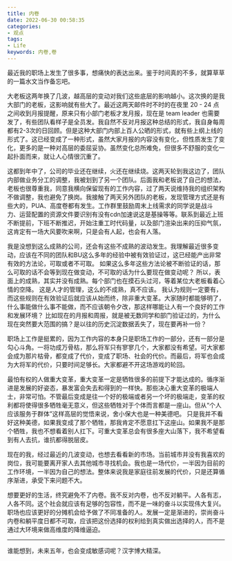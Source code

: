 ```yaml
---
title: 内卷
date: 2022-06-30 00:58:35 
categories:
- 观点
tags:
- Life
keywords: 内卷,卷
---
```


最近我的职场上发生了很多事，想痛快的表达出来。鉴于时间真的不多，就算草草的一篇水文当作备忘吧。

大老板这两年换了几波，越高层的变动对我们这些底层的影响越小。这次换的是我大部门的老板，这影响就有些大了。最近这两天邮件时不时的在夜里 20 - 24 点之间收到月报提醒，原来只有小部门老板才发月报，现在是 team leader 也需要发了，有些团队看样子是全员发。我自然不反对月报这种总结的形式，我自身每周都有2-3次的日回顾。但是这种大部门内部上百人公晒的形式，就有些上纲上线的形式了。这已经变成了一种形式，虽然大家月报的内容没有变化，但性质发生了变化，更多的是一种对高层的委屈妥协。虽然变化总所难免，但很多不舒服的变化一起扑面而来，就让人心情很沉重了。

这都到年中了，公司的毕业还在继续，火还在继续烧。这两天轮到我这边了，团队内部做业务分工的调整，我被划到了另一个团队。后面我和老板说了自己的想法，老板也很尊重我，同意我横向保留现有的工作内容，过了两天说维持我的组织架构不做调整，我也避免了换岗。我接触了两天另外团队的老板，发现管理方式还是有些大的，PUA、高度卷都有发生。工作群里鼓励周末上线需求的同学说是战斗力、运营配置的资源文件要识别有没有cdn加速说这是基操等等。联系到最近上班不断提前，下班不断推迟，开始注重工时代码量，以及部门渲染出来的压抑气氛，这肯定有一场大风要吹来啊，只是会有人起，也会有人落。

<!-- more -->

我是没想到这么成熟的公司，还会有这些不成熟的波动发生。我理解最近很多变动，应该在不同的团队和BU这么多年的经验中被有效验证过，这已经能产出非常有效的方法论，可取或者不可取。
如果这么多年这些方法论被不断验证的话，那么可取的话不会等到现在做变动，不可取的话为什么要现在做变动呢？
所以，表面上的成熟，其实并没有成熟。每个部门也在摸石头过河，等着某位大老板看着心情的空降。
这是人才的管理，这么的不成熟，真不应该。
我认为规则一定要有，而这些规则在有效验证后就应该从始而终，除非重大变革。大家随时都能够明了，什么事能做什么事不能做，而不应该朝令夕改，那这样哪能让人有一个良好的工作和发展环境？
比如现在的月报和周报，就是被无数同学和部门验证过的，为什么现在突然要大范围的搞？是以往的历史沉淀数据丢失了，现在要再补一份？

职场上工作是挺累的，因为工作内容的本身只是职场工作的一部分，还有一部分是勾心斗角。一将功成万骨枯，那么将军只有寥寥几个，大家都没有希望。可大家都会成为那片枯骨，都变成了代价，变成了职场、社会的代价。而最后，将军也会成为大将军的代价，只要时间足够长。大家都避不开这场游戏的轮回。

最怕有权的人做重大变革，重大变革一定是牺牲很多的前提下才能达成的。循序渐进是发展的好姿态，暴发富会失去和得到的一样快。那些决心重大变革的极端人士，非常可怕。不管最后变成是往一个好的极端或者另一个坏的极端走，变革的权利都将使得很多牺牲毫无意义，但这些牺牲对于个体而言都是一座山。但从“个人应该服务于群体”这样高层的觉悟来说，舍小保大也是一种美德吧。
只是我并不看好这种美德，如果我变成了那个牺牲，那我肯定不愿意扛下这座山。如果我不是那个牺牲，我也不想看着别人扛下。可重大变革总会有很多座大山落下，我不希望看到有人去抗，谁抗都得脱层皮。

现在的我，经过最近的几波变动，也想去看看新的市场。当前城市并没有我喜欢的岗位，我可能要离开家人去其他城市寻找机会。我也是一场代价，一半因为目前的工作环境，一半因为自己的想法。整体来说我是家庭往前发展的代价，只是还算循序渐进，承受下来问题不大。

想要更好的生活，终究避免不了内卷。我不反对内卷，也不反对躺平。人各有志，人各不同。这个社会就应该有足够的包容性，而不是一味的奋斗以实现伟大复兴。职场也应该更好的分摊机会给予做了不同准备的人。发展一定是渐进的，崇尚奋斗内卷和躺平度日都不可取，应该把这份选择的权利给到真实做出选择的人，而不是通过大环境来做高维度的降维逼迫。

---

谁能想到，未来五年，也会变成敏感词呢？汉字博大精深。
